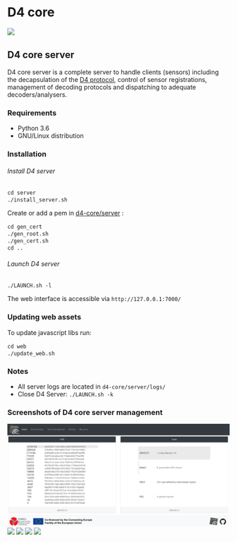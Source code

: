# D4 core

![](https://www.d4-project.org/assets/images/logo.png)

## D4 core server

D4 core server is a complete server to handle clients (sensors) including the decapsulation of the [D4 protocol](https://github.com/D4-project/architecture/tree/master/format), control of
sensor registrations, management of decoding protocols and dispatching to adequate decoders/analysers.

### Requirements

- Python 3.6
- GNU/Linux distribution

### Installation

###### Install D4 server
~~~~
cd server
./install_server.sh
~~~~
Create or add a pem in [d4-core/server](https://github.com/D4-project/d4-core/tree/master/server) :
~~~~
cd gen_cert
./gen_root.sh
./gen_cert.sh
cd ..
~~~~


###### Launch D4 server
~~~~
./LAUNCH.sh -l
~~~~

The web interface is accessible via `http://127.0.0.1:7000/`

### Updating web assets
To update javascript libs run:
~~~~
cd web
./update_web.sh
~~~~

### Notes

- All server logs are located in ``d4-core/server/logs/``
- Close D4 Server: ``./LAUNCH.sh -k``

### Screenshots of D4 core server management

![](https://raw.githubusercontent.com/D4-project/d4-core/master/doc/images/main.png)
![](https://raw.githubusercontent.com/D4-project/d4-core/master/doc/images/sensor-mgmt.png)
![](https://raw.githubusercontent.com/D4-project/d4-core/master/doc/images/server-mgmt.png)
![](https://raw.githubusercontent.com/D4-project/d4-core/master/doc/images/analyzer-mgmt.png)
![](https://raw.githubusercontent.com/D4-project/d4-core/master/doc/images/server-mgmt2.png)
